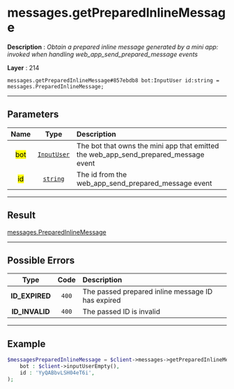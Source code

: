 # messages.getPreparedInlineMessage

**Description** : *Obtain a prepared inline message generated by a mini app: invoked when handling web\_app\_send\_prepared\_message events*

**Layer** : 214

```tl
messages.getPreparedInlineMessage#857ebdb8 bot:InputUser id:string = messages.PreparedInlineMessage;
```

---

## Parameters

| Name | Type | Description |
| :---: | :---: | :--- |
| <mark>bot</mark> | [`InputUser`](type/InputUser) | The bot that owns the mini app that emitted the web_app_send_prepared_message event |
| <mark>id</mark> | [`string`](type/string) | The id from the web_app_send_prepared_message event |

---

## Result

[messages.PreparedInlineMessage](type/messages.PreparedInlineMessage)

---

## Possible Errors

| Type | Code | Description |
| :---: | :---: | :--- |
| **ID_EXPIRED** | `400` | The passed prepared inline message ID has expired |
| **ID_INVALID** | `400` | The passed ID is invalid |

---

## Example

```php
$messagesPreparedInlineMessage = $client->messages->getPreparedInlineMessage(
	bot : $client->inputUserEmpty(),
	id : 'YyQABbvLSH04eT6i',
);
```